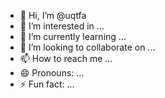 - 👋 Hi, I’m @uqtfa
- 👀 I’m interested in ...
- 🌱 I’m currently learning ...
- 💞️ I’m looking to collaborate on ...
- 📫 How to reach me ...
- 😄 Pronouns: ...
- ⚡ Fun fact: ...

<!---
uqtfa/uqtfa is a ✨ special ✨ repository because its `README.md` (this file) appears on your GitHub profile.
You can click the Preview link to take a look at your changes.
--->
